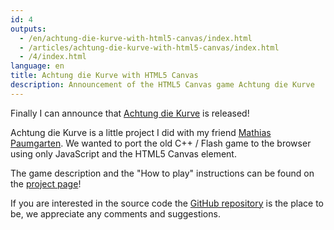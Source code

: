 ```yaml
---
id: 4
outputs:
  - /en/achtung-die-kurve-with-html5-canvas/index.html
  - /articles/achtung-die-kurve-with-html5-canvas/index.html
  - /4/index.html
language: en
title: Achtung die Kurve with HTML5 Canvas
description: Announcement of the HTML5 Canvas game Achtung die Kurve
---
```


<p>
Finally I can announce that <a href="http://stravid.com/projects/achtung-die-kurve/">Achtung die Kurve</a> is released!
</p>
<p>
Achtung die Kurve is a little project I did with my friend <a href="http://www.mathias-paumgarten.com">Mathias Paumgarten</a>. We wanted to port the old C++ / Flash game to the browser using only JavaScript and the HTML5 Canvas element.
</p>
<p>
The game description and the "How to play" instructions can be found on the <a href="http://stravid.com/projects/achtung-die-kurve/">project page</a>!
</p>
<p>
If you are interested in the source code the <a href="https://github.com/stravid/achtung-die-kurve">GitHub repository</a> is the place to be, we appreciate any comments and suggestions.
</p>
